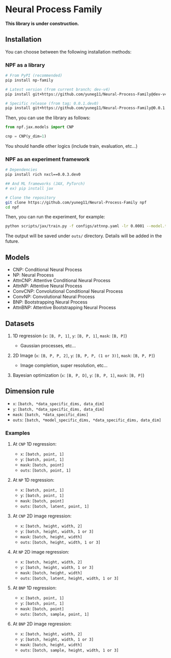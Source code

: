 # Neural Process Family

**This library is under construction.**


## Installation

You can choose between the following installation methods:

### NPF as a library

```bash
# From PyPI (recommended)
pip install np-family

# Latest version (from current branch; dev-v4)
pip install git+https://github.com/yuneg11/Neural-Process-Family@dev-v4

# Specific release (from tag; 0.0.1.dev0)
pip install git+https://github.com/yuneg11/Neural-Process-Family@0.0.1.dev0
```

Then, you can use the library as follows:

```python
from npf.jax.models import CNP

cnp = CNP(y_dim=1)
```

You should handle other logics (include train, evaluation, etc...)

### NPF as an experiment framework

```bash
# Dependencies
pip install rich nxcl==0.0.3.dev0

## And ML frameworks (JAX, PyTorch)
# ex) pip install jax

# Clone the repository
git clone https://github.com/yuneg11/Neural-Process-Family npf
cd npf
```

Then, you can run the experiment, for example:

```bash
python scripts/jax/train.py -f configs/attnnp.yaml -lr 0.0001 --model.train_kwargs.num_latents 30
```

The output will be saved under `outs/` directory.
Details will be added in the future.

## Models

- CNP: Conditional Neural Process
- NP: Neural Process
- AttnCNP: Attentive Conditional Neural Process
- AttnNP: Attentive Neural Process
- ConvCNP: Convolutional Conditional Neural Process
- ConvNP: Convolutional Neural Process
- BNP: Bootstrapping Neural Process
- AttnBNP: Attentive Bootstrapping Neural Process


## Datasets

1. 1D regression (`x`: `[B, P, 1]`, `y`: `[B, P, 1]`, `mask`: `[B, P]`)
    - Gaussian processes, etc...

2. 2D Image (`x`: `[B, P, P, 2]`, `y`: `[B, P, P, (1 or 3)]`, `mask`: `[B, P, P]`)
    - Image completion, super resolution, etc...

3. Bayesian optimization (`x`: `[B, P, D]`, `y`: `[B, P, 1]`, `mask`: `[B, P]`)


## Dimension rule

- `x`: `[batch, *data_specific_dims, data_dim]`
- `y`: `[batch, *data_specific_dims, data_dim]`
- `mask`:   `[batch, *data_specific_dims]`
- `outs`:   `[batch, *model_specific_dims, *data_specific_dims, data_dim]`

### Examples

1. At `CNP` 1D regression:
    - `x`:    `[batch, point, 1]`
    - `y`:    `[batch, point, 1]`
    - `mask`: `[batch, point]`
    - `outs`: `[batch, point, 1]`

2. At `NP` 1D regression:
    - `x`:    `[batch, point, 1]`
    - `y`:    `[batch, point, 1]`
    - `mask`: `[batch, point]`
    - `outs`: `[batch, latent, point, 1]`

3. At `CNP` 2D image regression:
    - `x`:    `[batch, height, width, 2]`
    - `y`:    `[batch, height, width, 1 or 3]`
    - `mask`: `[batch, height, width]`
    - `outs`: `[batch, height, width, 1 or 3]`

4. At `NP` 2D image regression:
    - `x`:    `[batch, height, width, 2]`
    - `y`:    `[batch, height, width, 1 or 3]`
    - `mask`: `[batch, height, width]`
    - `outs`: `[batch, latent, height, width, 1 or 3]`

5. At `BNP` 1D regression:
    - `x`:    `[batch, point, 1]`
    - `y`:    `[batch, point, 1]`
    - `mask`: `[batch, point]`
    - `outs`: `[batch, sample, point, 1]`

5. At `BNP` 2D image regression:
    - `x`:    `[batch, height, width, 2]`
    - `y`:    `[batch, height, width, 1 or 3]`
    - `mask`: `[batch, height, width]`
    - `outs`: `[batch, sample, height, width, 1 or 3]`
